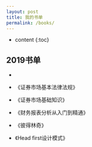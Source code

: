```yaml
---
layout: post
title: 我的书单
permalink: /books/
---
```


* content
{:toc}


2019书单
-----------------------------------------------------------------

+

+ 《证券市场基本法律法规》
+ 《证券市场基础知识》
+ 《财务报表分析从入门到精通》
+ 《彼得林奇》
+ 《Head first设计模式》
